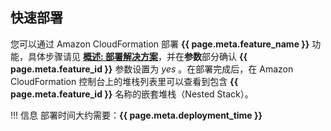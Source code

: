 ## 快速部署

您可以通过 Amazon CloudFormation 部署 **{{ page.meta.feature_name }}** 功能，具体步骤请见 [**概述: 部署解决方案**](deployment-en.md)，并在**参数**部分确认 **{{ page.meta.feature_id }}** 参数设置为 *yes* 。在部署完成后，在 Amazon CloudFormation 控制台上的堆栈列表里可以查看到包含 **{{ page.meta.feature_id }}** 名称的嵌套堆栈（Nested Stack）。

!!! 信息
    部署时间大约需要：**{{ page.meta.deployment_time }}**

